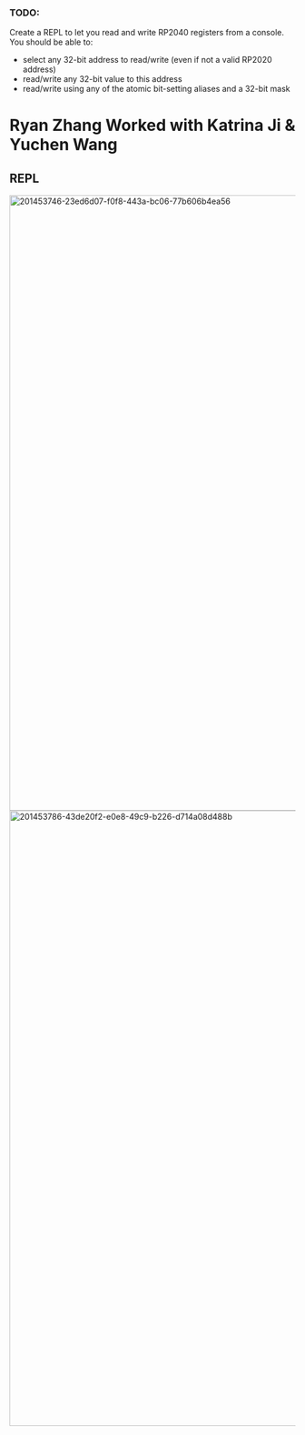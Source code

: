 ### TODO:

Create a REPL to let you read and write RP2040 registers from a console. You should be able to:
- select any 32-bit address to read/write (even if not a valid RP2020 address)
- read/write any 32-bit value to this address
- read/write using any of the atomic bit-setting aliases and a 32-bit mask

# Ryan Zhang Worked with Katrina Ji & Yuchen Wang

## REPL

<img width="1082" alt="201453746-23ed6d07-f0f8-443a-bc06-77b606b4ea56" src="https://user-images.githubusercontent.com/114255407/202769777-d4733c88-274f-4c49-aae9-b592bdd53382.png">

<img width="1082" alt="201453786-43de20f2-e0e8-49c9-b226-d714a08d488b" src="https://user-images.githubusercontent.com/114255407/202769793-6f92d850-991d-47cb-bf45-3bfa53d58c8f.png">
